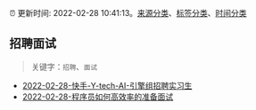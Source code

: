 :alarm_clock: 更新时间: 2022-02-28 10:41:13。[来源分类](../README.md)、[标签分类](../TAGS.md)、[时间分类](../TIMELINE.md)

## 招聘面试


> 关键字：`招聘`、`面试`



- [2022-02-28-快手-Y-tech-AI-引擎组招聘实习生](https://www.v2ex.com/t/836939) 
- [2022-02-28-程序员如何高效率的准备面试](https://toutiao.io/k/00y73jn) 